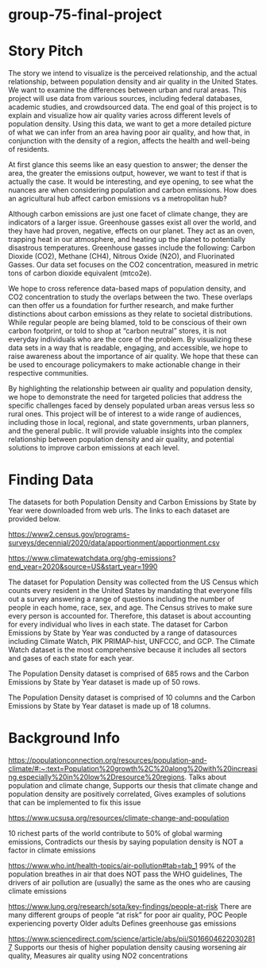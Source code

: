 # group-75-final-project

# Story Pitch
The story we intend to visualize is the perceived relationship, and the actual relationship, between population density and air quality in the United States. We want to examine the differences between urban and rural areas. This project will use data from various sources, including federal databases, academic studies, and crowdsourced data. The end goal of this project is to explain and visualize how air quality varies across different levels of population density. Using this data, we want to get a more detailed picture of what we can infer from an area having poor air quality, and how that, in conjunction with the density of a region, affects the health and well-being of residents. 

At first glance this seems like an easy question to answer; the denser the area, the greater the emissions output, however, we want to test if that is actually the case. It would be interesting, and eye opening, to see what the nuances are when considering population and carbon emissions. How does an agricultural hub affect carbon emissions vs a metropolitan hub? 

Although carbon emissions are just one facet of climate change, they are indicators of a larger issue. Greenhouse gasses exist all over the world, and they have had proven, negative, effects on our planet. They act as an oven, trapping heat in our atmosphere, and heating up the planet to potentially disastrous temperatures. Greenhouse gasses include the following: Carbon Dioxide (CO2), Methane (CH4), Nitrous Oxide (N2O), and Fluorinated Gasses. Our data set focuses on the CO2 concentration, measured in metric tons of carbon dioxide equivalent (mtco2e). 

We hope to cross reference data-based maps of population density, and CO2 concentration to study the overlaps between the two. These overlaps can then offer us a foundation for further research, and make further distinctions about carbon emissions as they relate to societal distributions. While regular people are being blamed, told to be conscious of their own carbon footprint, or told to shop at “carbon neutral” stores, it is not everyday individuals who are the core of the problem. By visualizing these data sets in a way that is readable, engaging, and accessible, we hope to raise awareness about the importance of air quality. We hope that these can be used to encourage policymakers to make actionable change in their respective communities. 

By highlighting the relationship between air quality and population density, we hope to demonstrate the need for targeted policies that address the specific challenges faced by densely populated urban areas versus less so rural ones. This project will be of interest to a wide range of audiences, including those in local, regional, and state governments, urban planners, and the general public. It will provide valuable insights into the complex relationship between population density and air quality, and potential solutions to improve carbon emissions at each level. 


# Finding Data
The datasets for both Population Density and Carbon Emissions by State by Year were downloaded from web urls. The links to each dataset are provided below. 

https://www2.census.gov/programs-surveys/decennial/2020/data/apportionment/apportionment.csv

https://www.climatewatchdata.org/ghg-emissions?end_year=2020&source=US&start_year=1990 

The dataset for Population Density was collected from the US Census which counts every resident in the United States by mandating that everyone fills out a survey answering a range of questions including the number of people in each home, race, sex, and age. The Census strives to make sure every person is accounted for. Therefore, this dataset is about accounting for every individual who lives in each state. The dataset for Carbon Emissions by State by Year was conducted by a range of datasources including Climate Watch, PIK PRIMAP-hist, UNFCCC, and GCP. The Climate Watch dataset is the most comprehensive because it includes all sectors and gases of each state for each year.

The Population Density dataset is comprised of 685 rows and the Carbon Emissions by State by Year dataset is made up of 50 rows. 

The Population Density dataset is comprised of 10 columns and the Carbon Emissions by State by Year dataset is made up of 18 columns. 


# Background Info
https://populationconnection.org/resources/population-and-climate/#:~:text=Population%20growth%2C%20along%20with%20increasing,especially%20in%20low%2Dresource%20regions. 
Talks about population and climate change,
Supports our thesis that climate change and population density are positively correlated,
Gives examples of solutions that can be implemented to fix this issue

https://www.ucsusa.org/resources/climate-change-and-population

10 richest parts of the world contribute to 50% of global warming emissions,
Contradicts our thesis by saying population density is NOT a factor in climate emissions

https://www.who.int/health-topics/air-pollution#tab=tab_1
99% of the population breathes in air that does NOT pass the WHO guidelines,
The drivers of air pollution are (usually) the same as the ones who are causing climate emissions

https://www.lung.org/research/sota/key-findings/people-at-risk
There are many different groups of people “at risk” for poor air quality,
POC
People experiencing poverty
Older adults
Defines greenhouse gas emissions

https://www.sciencedirect.com/science/article/abs/pii/S0166046220302817
Supports our thesis of higher population density causing worsening air quality,
Measures air quality using NO2 concentrations
